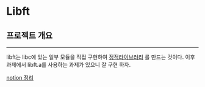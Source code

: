 # Libft

## 프로젝트 개요

---

libft는 libc에 있는 일부 모듈을 직접 구현하여 [정적라이브러리](https://goodgid.github.io/Static-VS-Dynamic-Libray/) 를 만드는 것이다.
이후 과제에서 libft.a를 사용하는 과제가 있으니 잘 구현 하자.

[notion 정리](https://iodized-sailfish-b0c.notion.site/Libft-465972716dbe4e8ebdce69962bc27265)

